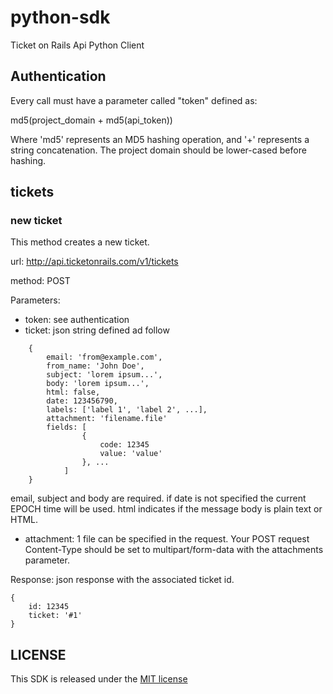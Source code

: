 python-sdk
==============

Ticket on Rails Api Python Client

## Authentication

Every call must have a parameter called "token" defined as:

md5(project_domain + md5(api_token))

Where 'md5' represents an MD5 hashing operation, and '+' represents a string concatenation. 
The project domain should be lower-cased before hashing.

## tickets

### new ticket
This method creates a new ticket.

url: http://api.ticketonrails.com/v1/tickets

method: POST

Parameters:

* token: see authentication
* ticket: json string defined ad follow

```
	{
		email: 'from@example.com',
		from_name: 'John Doe',
		subject: 'lorem ipsum...',
		body: 'lorem ipsum...',
		html: false,
		date: 123456790,
		labels: ['label 1', 'label 2', ...],
		attachment: 'filename.file'
		fields: [
				{
					code: 12345
					value: 'value'
				}, ...
			]
	}
```

email, subject and body are required. if date is not specified the current EPOCH time will be used.
html indicates if the message body is plain text or HTML.

* attachment: 1 file can be specified in the request. Your POST request Content-Type 
should be set to multipart/form-data with the attachments parameter.

Response: json response with the associated ticket id.

	{
		id: 12345
		ticket: '#1'
	}

## LICENSE

This SDK is released under the [MIT license](https://github.com/ticketonrails/python-sdk/blob/master/LICENSE)